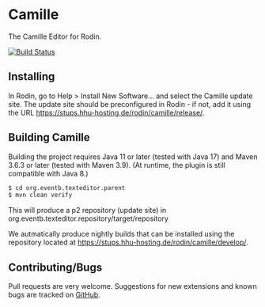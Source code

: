 # Camille

The Camille Editor for Rodin.

[![Build Status](https://gitlab.cs.uni-duesseldorf.de/general/stups/camille/badges/develop/pipeline.svg)](https://gitlab.cs.uni-duesseldorf.de/general/stups/camille)

## Installing

In Rodin, go to Help > Install New Software... and select the Camille update site.
The update site should be preconfigured in Rodin - if not, add it using the URL https://stups.hhu-hosting.de/rodin/camille/release/.

## Building Camille

Building the project requires Java 11 or later (tested with Java 17) and Maven 3.6.3 or later (tested with Maven 3.9).
(At runtime, the plugin is still compatible with Java 8.)

```sh
$ cd org.eventb.texteditor.parent
$ mvn clean verify 
```
  
This will produce a p2 repository (update site) in org.eventb.texteditor.repository/target/repository

We autmatically produce nightly builds that can be installed using the repository located at https://stups.hhu-hosting.de/rodin/camille/develop/.

## Contributing/Bugs

Pull requests are very welcome. Suggestions for new extensions and known bugs are tracked on [GitHub](https://github.com/hhu-stups/camille/issues).
